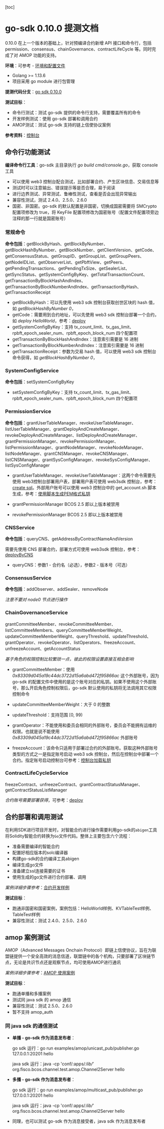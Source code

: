[toc]

# go-sdk 0.10.0 提测文档

0.10.0 在上一个版本的基础上，针对预编译合约新增 API 接口和命令行，包括 permission、consensus、chainGovernance、contractLifeCycle 等。同时完成了对 AMOP 功能的支持。

**环境**：可参考 - [环境和配置文件](https://fisco-bcos-documentation.readthedocs.io/zh_CN/latest/docs/sdk/go_sdk/env_conf.html)

- Golang >= 1.13.6
- 项目采用 go module 进行包管理

**提测代码分支**：[go sdk 0.10.0](https://github.com/FISCO-BCOS/go-sdk/tree/release-0.10.0)

**测试目标**：

- 命令行测试：测试 go-sdk 提供的命令行支持，需要覆盖所有的命令
- 开发样例测试：使用 go-sdk 部署和调用合约
- AMOP测试：测试 go-sdk 支持的链上信使协议案例

**参考资料**：[控制台](https://fisco-bcos-documentation.readthedocs.io/zh_CN/latest/docs/sdk/go_sdk/console.html)

## 命令行功能测试

**编译命令行工具**：go-sdk 主目录执行 *go build cmd/console.go*，获取 console 工具

- 可以使用 web3 控制台配合测试，比如部署合约、产生区块信息、交易信息等
- 测试时可以注意输出、错误提示等是否合理，易于阅读
- 进行边界测试、异常测试、鲁棒性测试，查看是否会出现异常输出
- 兼容性测试，测试 2.4.0、2.5.0、2.6.0
- 国密、非国密。go-sdk 的默认配置是非国密，切换成国密需要将 SMCrypto 配置项修改为 true，将 KeyFile 配置项修改为国密账号（配置文件配置项旁边注释的那一行就是国密账号）

### 常规命令

**命令包括**：getBlockByHash、getBlockByNumber、getBlockHashByNumber、getBlockNumber、getClientVersion、getCode、getConsensusStatus、getGroupID、getGroupList、getGroupPeers、getNodeIDList、getObserverList、getPbftView、getPeers、getPendingTransactions、getPendingTxSize、getSealerList、getSyncStatus、getSystemConfigByKey、getTotalTransactionCount、getTransactionByBlockHashAndIndex、getTransactionByBlockNumberAndIndex、getTransactionByHash、getTransactionReceipt

- getBlockByHash：可以先使用 web3 sdk 控制台获取创世区块的 hash 值，如 *getBlockHashByNumber 0*，
- getCode：需要用到合约地址，可以先使用 web3 sdk 控制台部署一个合约，如 *deploy HelloWorld*，参考：[deploy](https://fisco-bcos-documentation.readthedocs.io/zh_CN/latest/docs/manual/console.html#deploy)
- getSystemConfigByKey：支持 tx_count_limit、tx_gas_limit、rpbft_epoch_sealer_num、rpbft_epoch_block_num 四个配置项
- getTransactionByBlockHashAndIndex：注意索引需要是 16 进制
- getTransactionByBlockNumberAndIndex：注意索引需要是 16 进制
- getTransactionReceipt：参数为交易 hash 值，可以使用 web3 sdk 控制台命令获得，如 *getBlockHashByNumber 0*，

### SystemConfigService

**命令包括**：setSystemConfigByKey

- setSystemConfigByKey：支持 tx_count_limit、tx_gas_limit、rpbft_epoch_sealer_num、rpbft_epoch_block_num 四个配置项

### PermissionService

**命令包括**：grantUserTableManager、revokeUserTableManager、listUserTableManager、grantDeployAndCreateManager、revokeDeployAndCreateManager、listDeployAndCreateManager、grantPermissionManager、revokePermissionManager、listPermissionManager、grantNodeManager、revokeNodeManager、listNodeManager、grantCNSManager、revokeCNSManager、listCNSManager、grantSysConfigManager、revokeSysConfigManager、listSysConfigManager

- grantUserTableManager、revokeUserTableManager：这两个命令需要先使用 web3控制台部署用户表，部署用户表可使用 web3sdk 控制台，参考：[create sql](https://fisco-bcos-documentation.readthedocs.io/zh_CN/latest/docs/manual/console.html#create-sql)。外部用户账号可以使用 web3 控制台中的 get_account.sh 脚本生成，参考：[使用脚本生成PEM格式私钥](https://fisco-bcos-documentation.readthedocs.io/zh_CN/latest/docs/manual/account.html#pem)

- grantPermissionManager BCOS 2.5 即以上版本被禁用
- revokePermissionManager BCOS 2.5 即以上版本被禁用

### CNSService

**命令包括**：queryCNS、getAddressByContractNameAndVersion

需要先使用 CNS 部署合约，部署方式可使用 web3sdk 控制台，参考：[deployByCNS](https://fisco-bcos-doc-qiubing.readthedocs.io/en/latest/docs/manual/console.html#deploybycns)

- queryCNS：参数1 - 合约名（必选），参数2 - 版本号（可选）

### ConsensusService

**命令包括**：addObserver、addSealer、removeNode

*注意不要对 node0 节点进行操作*

### ChainGovernanceService

grantCommitteeMember、revokeCommitteeMember、listCommitteeMembers、queryCommitteeMemberWeight、updateCommitteeMemberWeight、queryThreshold、updateThreshold、grantOperator、revokeOperator、listOperators、freezeAccount、unfreezeAccount、getAccountStatus

*基于角色的权限控制比较繁琐一点，彼此的权限设置直接互相会影响*

- grantCommitteeMember：使用 *0x83309d045a19c44dc3722d15a6abd472f95866ac* 这个外部账号，因为 go-sdk 的配置文件中使用的是这个账号对应的私钥。如果不使用这个外部账号，那么开启角色控制权限后，go-sdk 默认使用的私钥将无法调用其它权限控制命令

- updateCommitteeMemberWeight：大于 0 的整数
- updateThreshold：支持范围 [0, 99)
- grantOperator：不能使用和委员会相同的外部账号，委员会不能拥有运维的权限。也就是说不能使用 *0x83309d045a19c44dc3722d15a6abd472f95866ac* 外部账号
- freezeAccount：该命令只适用于部署过合约的外部账号。获取这种外部账号类型的方式之一是指定账号启动 web3 sdk 控制台，然后在控制台中部署一个合约。指定账号启动控制台可参考：[控制台加载私钥](https://fisco-bcos-documentation.readthedocs.io/zh_CN/latest/docs/manual/console.html#id17)

### ContractLifeCycleService

freezeContract、unfreezeContract、grantContractStatusManager、getContractStatusListManager

*合约账号需要部署获得*，可参考：[deploy](https://fisco-bcos-documentation.readthedocs.io/zh_CN/latest/docs/manual/console.html#deploy)

## 合约部署和调用测试

在利用SDK进行项目开发时，对智能合约进行操作需要利用go-sdk的`abigen`工具将Solidity智能合约转换为`Go`文件代码。整体上主要包含六个流程：

- 准备需要编译的智能合约
- 配置好相应版本的solc编译器
- 构建go-sdk的合约编译工具abigen
- 编译生成go文件
- 准备建立ssl连接需要的证书
- 使用生成的go文件进行合约部署、调用

*案例详细步骤参考*：[合约开发样例](https://fisco-bcos-documentation.readthedocs.io/zh_CN/latest/docs/sdk/go_sdk/contractExamples.html#id1)

**测试目标**：

- 跑通非国密和国密案例，案例包括：HelloWorld样例、KVTableTest样例、TableTest样例
- 兼容性测试：测试 2.4.0、2.5.0、2.6.0

## amop 案例测试

AMOP（Advanced Messages Onchain Protocol）即链上信使协议，旨在为联盟链提供一个安全高效的消息信道，联盟链中的各个机构，只要部署了区块链节点，无论是共识节点还是观察节点，均可使用AMOP进行通讯

*案例详细步骤参考*：[AMOP 使用案例](https://fisco-bcos-documentation.readthedocs.io/zh_CN/latest/docs/sdk/go_sdk/amopExamples.html)

**测试目标**：

- 跑通单播和多播案例
- 测试同 java sdk 的 amop 通信
- 兼容性测试：测试 2.5.0、2.6.0
- 暂不支持 amop_auth

### 同 java sdk 的通信测试

- **单播 - go-sdk 作为消息发布者**：

  go sdk 运行：go run examples/amop/unicast_pub/publisher.go   127.0.0.1:20201 hello

  java sdk 运行：java -cp 'conf/:apps/*:lib/*' org.fisco.bcos.channel.test.amop.Channel2Server hello

- **多播 - go-sdk 作为消息发布者**：

  go sdk 运行：go run examples/amop/multicast_pub/publisher.go   127.0.0.1:20201 hello

  java sdk 运行：java -cp 'conf/:apps/*:lib/*' org.fisco.bcos.channel.test.amop.Channel2Server hello

- 同理，也可以测试 go-sdk 作为消息接受者，java sdk 作为消息发布者